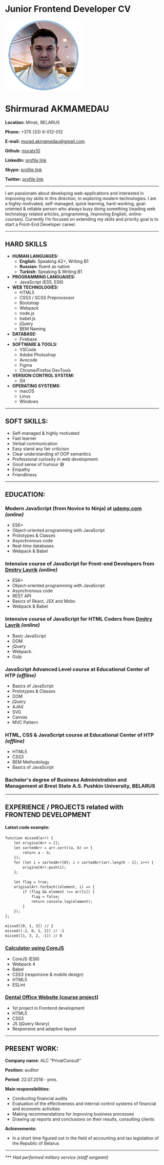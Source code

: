 # **Junior Frontend Developer CV**

![CV Photo](cv.png)
# Shirmurad AKMAMEDAU
**Location:** Minsk, BELARUS 

**Phone:** +375 (33) 6-012-012

**E-mail:** murad.akmamedau@gmail.com

**Github:** [muratx10](https://github.com/muratx10?tab=repositories)

**LinkedIn:** [profile link](https://www.linkedin.com/in/murad-akmamedau/)

**Skype:** [profile link](https://join.skype.com/invite/biA4mt7PokXd)

**Twitter:** [profile link](https://twitter.com/muratx10)

___

I am passionate about developing web-applications and interested in improving my skills in this direction, in exploring modern technologies. I am a highly-motivated, self-managed, quick learning, hard-working, goal-oriented & reliable person who always busy doing something (reading web technology related articles, programming, improving English, online-courses). Currently I’m focused on extending my skills and priority goal is to start a Front-End Developer career.
___


## **HARD SKILLS**
* **HUMAN LANGUAGES:** 
   * **English:** Speaking A2+, Writing B1
   * **Russian:** fluent as native
   * **Turkish:** Speaking & Writing B1
* **PROGRAMMING LANGUAGES:** 
   * JavaScript (ES5, ES6)
 * **WEB TECHNOLOGIES:**
   * HTML5
   * CSS3 / SCSS Preprocessor
   * Bootstrap
   * Webpack
   * node.js
   * babel.js
   * jQuery
   * BEM Naming
* **DATABASE:**
  * Firebase
* **SOFTWARE & TOOLS:**
  * VSCode
  * Adobe Photoshop
  * Avocode
  * Figma
  * Chrome/Firefox DevTools
* **VERSION CONTROL SYSTEM:**
  * Git
* **OPERATING SYSTEMS:**
  * macOS
  * Linux
  * Windows
___
## **SOFT SKILLS:**
* Self-managed & highly motivated
* Fast learner
* Verbal communication
* Easy stand any fair criticism
* Clear understanding of OOP semantics
* Professional curiosity in web development.
* Good sense of humour 😅
* Empathy
* Friendliness
___
## **EDUCATION:**

### Modern JavaScript (from Novice to Ninja) at [udemy.com](https://www.udemy.com/modern-javascript-from-novice-to-ninja/learn/lecture/14241500#overview) _(online)_
* ES6+ 
* Object-oriented programming with JavaScript
* Prototypes & Classes
* Asynchronous code
* Real-time databases
* Webpack & Babel

### Intensive course of JavaScript for Front-end Developers from [Dmitry Lavrik](http://dmitrylavrik.ru/) _(online)_
* ES6+
* Object-oriented programming with JavaScript
* Asynchronous code
* REST API 
* Basics of React, JSX and Mobx
* Webpack & Babel

### Intensive course of JavaScript for HTML Coders from [Dmitry Lavrik](http://dmitrylavrik.ru/) _(online)_
* Basic JavaScript 
* DOM
* jQuery
* Webpack.
* Gulp
  
### JavaScript Advanced Level course at Educational Center of HTP _(offline)_
* Basics of JavaScript
* Prototypes & Classes
* DOM
* jQuery
* AJAX
* SVG
* Canvas
* MVC Pattern

### HTML, CSS & JavaScript course at Educational Center of HTP _(offline)_

* HTML5
* CSS3
* BEM Methodology
* Basics of JavaScript

### Bachelor's degree of Business Administration and Management at Brest State A.S. Pushkin University, BELARUS
___
## **EXPERIENCE / PROJECTS related with FRONTEND DEVELOPMENT**

#### Latest code example:
```
function missed(arr) {
    let originalArr = [];
    let sortedArr = arr.sort((a, b) => {
        return a - b;
    });
    for (let i = sortedArr[0]; i < sortedArr[arr.length - 1]; i++) {
        originalArr.push(i);
    };

    let flag = true;
    originalArr.forEach((element, i) => {
        if (flag && element !== arr[i]) {
            flag = false;
            return console.log(element);
        }
    });
};

missed([0, 1, 3]) // 2
missed([-2, 0, 1, 2]) // -1
missed([1, 3, 2, -1]) // 0
```


### [Calculator using CoreJS](https://muratx10.github.io/calculator/)
* CoreJS (ES6)
* Webpack 4
* Babel
* CSS3 (responsive & mobile design)
* HTML5
* ESLint

### [Dental Office Website (course project)](https://muratx10.github.io/FD1-course-project/)
* 1st project in Frontend development
* HTML5
* CSS3
* JS (jQuery library)
* Responsive and adaptive layout
___
## **PRESENT WORK:**
**Company name:** ALC "PrivatConsult"

**Position:** auditor

**Period:** 22.07.2018 - pres.

**Main responsibilities:** 

* Conducting financial audits
* Evaluation of the effectiveness and internal control systems of financial and economic activities
* Making recommendations for improving business processes
* Drawing up reports and conclusions on their results, consulting clients

**Achievements:** 

* In a short time figured out in the field of accounting and tax legislation of the Republic of Belarus

___
\*** _Had performed military service (staff sergeant)_